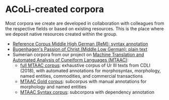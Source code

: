 # ACoLi-created corpora

Most corpora we create are developed in collaboration with colleagues from the respective fields or based on existing resources. This is the place where we deposit native resources created within the group.

- [Reference Corpus Middle High German (ReM): syntax annotation](gmh-ReM-syntax/)
- [Bugenhagen's Passion of Christ (Middle Low German): plain text](gml-bugenhagen-1531/)
- Sumerian corpora from our project on [Machine Translation and Automated Analysis of Cuneiform Languages (MTAAC)](https://cdli-gh.github.io/mtaac/):
  + [full MTAAC corpus](sux-mtaac-ur3): exhaustive corpus of Ur III texts from CDLI (2018), with automated annotations for morphosyntax, morphology, named entities, commodities, and commercial transactions
  + [MTAAC Gold corpus](sux-mtaac-morphology-manually): subcorpus with manual annotations for morphology and named entities
  + [MTAAC Syntax corpus](sux-mtaac-syntax): subcorpora with dependency annotation
